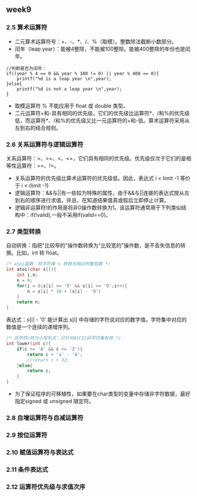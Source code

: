 ## week9 
### 2.5 算术运算符
* 二元算术运算符号：+、-、*、/、%（取模）。整数除法截断小数部分。
* 闰年（leap year）：能被4整除，不能被100整除。能被400整除的年份也是闰年。
```text
//判断是否为闰年：
if((year % 4 == 0 && year % 100 != 0) || year % 400 == 0){
    printf("%d is a leap year \n",year);
}else{
    printf("%d is not a leap year \n",year);
}
```
* 取模运算符 % 不能应用于 float 或 double 类型。
* 二元运算符+和-具有相同的优先级，它们的优先级比运算符*、/和%的优先级低，而运算符*、/和%的优先级又比一元运算符的+和-低。算术运算符采用从左到右的结合规则。
### 2.6 关系运算符与逻辑运算符
关系运算符：>、>=、<、<=，它们具有相同的优先级。优先级仅次于它们的是相等性运算符：==、!=。
* 关系运算符的优先级比算术运算符的优先级低。因此，表达式 i < limit -1 等价于 i < (limit -1) 
* 逻辑运算符：&&与||有一些较为特殊的属性，由于&&与||连接的表达式按从左到右的顺序进行求值，并且，在知道结果值真或假后立即停止计算。
* 逻辑非运算符!的作用是将非0操作数转换为1。该运算符通常用于下列类似结构中：if(!valid),一般不采用if(valid==0)。
### 2.7 类型转换
自动转换：指把"比较窄的"操作数转换为"比较宽的"操作数，是不丢失信息的转换。比如，int 转 float。
```C
/* atoi函数：将字符串 s 转换为相应的整型数 */
int atoi(char s[]){
    int i,n;
    n = 0;
    for(i = 0;s[i] >= '0' && s[i] <= '9';i++){
        n = s[i] * 10 + (s[i] - '0')
    }
    return n;
}
```
表达式：s[i] - '0' 能计算出 s[i] 中存储的字符说对应的数字值。字符集中对应的数值是一个连续的递增序列。
```C
/* 将字符c转为小写形式：只针对ASCII码字符集有效 */
int lower(int c){
    if(c >= 'A' && c <= 'Z'){
        return c + 'a' - 'A';
        //return c + 32;
    }else{
        return c;
    }
}
```
* 为了保证程序的可移植性，如果要在char类型的变量中存储非字符数据，最好指定signed 或 unsigned 限定符。
### 2.8 自增运算符与自减运算符

### 2.9 按位运算符

### 2.10 赋值运算符与表达式

### 2.11 条件表达式

### 2.12 运算符优先级与求值次序

 
